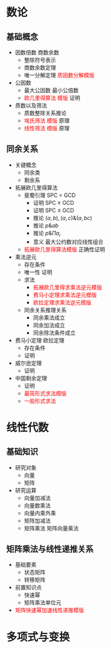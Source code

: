 # 数论

## 基础概念

- 因数倍数 商数余数
    - 整除符号表示 
    - 商数余数定理
    - 唯一分解定理 <font color="red">质因数分解模版</font>
- 公因数
    - 最大公因数 最小公倍数
    - <font color="red">欧几里得算法 模版</font> 证明
- 质数以及筛法
    - 质数整除关系推论
    - <font color="red">埃氏筛法 模版</font> 原理
    - <font color="red">线性筛法 模版</font> 原理

## 同余关系

- 关键概念
    - 同余类
    - 剩余系
- 拓展欧几里得算法
    - 斐蜀引理 SPC = GCD
        - 证明 SPC $\geq$ GCD 
        - 证明 SPC $\leq$ GCD 
        - 推论 $(a,b),(a, c) \& (a,bc)$
        - 推论 $p \&ab$
        - 推论 $p \&\Pi a_i$
        - 意义 最大公约数对应线性组合
    - <font color="red">拓展欧几里得算法模版</font> 正确性证明
- 乘法逆元
    - 存在条件
    - 唯一性 证明
    - 求法
        - <font color="red">拓展欧几里得求乘法逆元模版</font>
        - <font color="red">费马小定理求乘法逆元模版</font>
        - <font color="red">欧拉定理求乘法逆元模版</font>
    - 同余关系推理关系
        - 同余乘法成立
        - 同余加法成立
        - 同余除法条件成立
- 费马小定理 欧拉定理
    - 存在条件
    - 证明
- 威尔逊定理
    - 证明
- 中国剩余定理
    - 证明
    - <font color="red">最简形式求法模版</font>
    - <font color="red">一般形式求法</font>
# 线性代数

## 基础知识

- 研究对象
    - 向量
    - 矩阵 
- 研究运算
    - 向量加减法
    - 向量数乘法
    - 向量内乘外乘
    - 矩阵加减法
    - 矩阵乘法 矩阵向量乘法

## 矩阵乘法与线性递推关系

- 基础要素
    - 状态矩阵
    - 转移矩阵
- 前置知识点
    - 快速幂
    - 矩阵乘法单位元
- <font color="red">矩阵快速幂加速线性递推模版</font>

# 多项式与变换